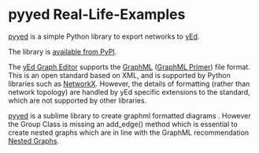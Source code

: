 # pyyed Real-Life-Examples

[pyyed](https://github.com/jamesscottbrown/pyyed) is a simple Python library to export networks to [yEd](http://www.yworks.com/en/products_yed_about.html).

The library is [available from PyPI](https://pypi.org/project/pyyed/).

The [yEd Graph Editor](https://www.yworks.com/products/yed) supports the [GraphML](http://graphml.graphdrawing.org/) ([GraphML Primer](http://graphml.graphdrawing.org/primer/graphml-primer.html)) file format. 
This is an open standard based on XML, and is supported by Python libraries such as [NetworkX](https://networkx.github.io/).
However, the details of formatting (rather than network topology) are handled by yEd specific extensions to the standard, which are not supported by other libraries.
 
[pyyed](https://github.com/jamesscottbrown/pyyed) is a sublime library to create graphml formatted diagrams .  However the Group Class is missing an add_edge() method which is essential to create nested graphs which are in line with the GraphML recommendation [Nested Graphs](http://graphml.graphdrawing.org/primer/graphml-primer.html#Nested).


